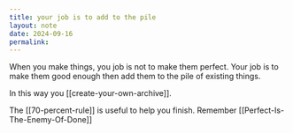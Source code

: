 ```yaml
---
title: your job is to add to the pile
layout: note
date: 2024-09-16
permalink:
---
```

When you make things, you job is not to make them perfect. Your job is to make them good enough then add them to the pile of existing things.

In this way you [[create-your-own-archive]].

The [[70-percent-rule]] is useful to help you finish. Remember [[Perfect-Is-The-Enemy-Of-Done]]